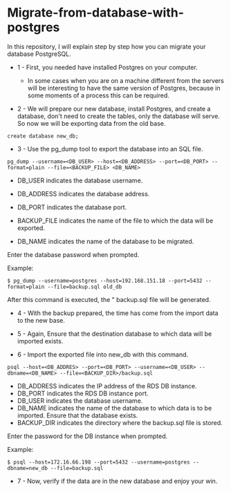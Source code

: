 # Migrate-from-database-with-postgres


In this repository, I will explain step by step how you can migrate your database PostgreSQL.

* 1 - First, you needed have installed Postgres on your computer.
    -  In some cases when you are on a machine different from the servers will be interesting to have the same version of Postgres, because in some moments of a process this can be required.
    
* 2 - We will prepare our new database, install Postgres, and create a database, don't need to create the tables, only the database will serve.
So now we will be exporting data from the old base.	

`create database new_db;`

* 3 - Use the pg_dump tool to export the database into an SQL file.

`pg_dump --username=<DB_USER> --host=<DB_ADDRESS> --port=<DB_PORT> --format=plain --file=<BACKUP_FILE> <DB_NAME>`

- DB_USER indicates the database username.
- DB_ADDRESS indicates the database address.

- DB_PORT indicates the database port.

- BACKUP_FILE indicates the name of the file to which the data will be
exported.

- DB_NAME indicates the name of the database to be migrated.

Enter the database password when prompted.

Example:

`$ pg_dump --username=postgres --host=192.168.151.18 --port=5432 --format=plain --file=backup.sql old_db`


After this command is executed, the " backup.sql file will be generated.

* 4 -  With the backup prepared, the time has come from the import data to the new base.

* 5 - Again, Ensure that the destination database to which data will be imported exists.

* 6 - Import the exported file into new_db with this command.

`psql --host=<DB_ADDRES> --port=<DB_PORT> --username=<DB_USER> -- dbname=<DB_NAME> --file=<BACKUP_DIR>/backup.sql`

- DB_ADDRESS indicates the IP address of the RDS DB instance.
- DB_PORT indicates the RDS DB instance port.
- DB_USER indicates the database username.
- DB_NAME indicates the name of the database to which data is to be imported. Ensure that the database exists. 
- BACKUP_DIR indicates the directory where the backup.sql file is stored. 

Enter the password for the DB instance when prompted. 

Example:

`$ psql --host=172.16.66.198 --port=5432 --username=postgres --dbname=new_db --file=backup.sql`

* 7  - Now, verify if the data are in the new database and enjoy your win.

